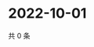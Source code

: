 # 2022-10-01

共 0 条

<!-- BEGIN WEIBO -->
<!-- 最后更新时间 Sat Oct 01 2022 14:24:17 GMT+0800 (China Standard Time) -->

<!-- END WEIBO -->
